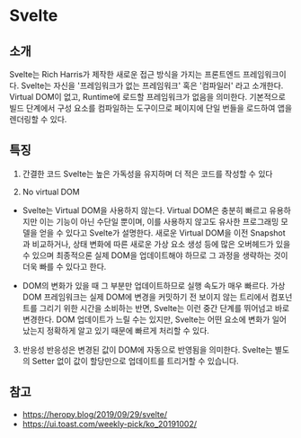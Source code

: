 # Svelte

## 소개

Svelte는 Rich Harris가 제작한 새로운 접근 방식을 가지는 프론트엔드 프레임워크이다.
Svelte는 자신을 '프레임워크가 없는 프레임워크' 혹은 '컴파일러' 라고 소개한다.
Virtual DOM이 없고, Runtime에 로드할 프레임워크가 없음을 의미한다.
기본적으로 빌드 단계에서 구성 요소를 컴파일하는 도구이므로 페이지에 단일 번들을 로드하여 앱을 렌더링할 수 있다.

## 특징

1. 간결한 코드
Svelte는 높은 가독성을 유지하며 더 적은 코드를 작성할 수 있다

2. No virtual DOM
- Svelte는 Virtual DOM을 사용하지 않는다.
Virtual DOM은 충분히 빠르고 유용하지만 이는 기능이 아닌 수단일 뿐이며, 이를 사용하지 않고도 유사한 프로그래밍 모델을 얻을 수 있다고 Svelte가 설명한다.
새로운 Virtual DOM을 이전 Snapshot과 비교하거나, 상태 변화에 따른 새로운 가상 요소 생성 등에 많은 오버헤드가 있을 수 있으며 최종적으론 실제 DOM을 업데이트해야 하므로 그 과정을 생략하는 것이 더욱 빠를 수 있다고 한다.

- DOM의 변화가 있을 때 그 부분만 업데이트하므로 실행 속도가 매우 빠르다.
가상 DOM 프레임워크는 실제 DOM에 변경을 커밋하기 전 보이지 않는 트리에서 컴포넌트를 그리기 위한 시간을 소비하는 반면, Svelte는 이런 중간 단계를 뛰어넘고 바로 변경한다.
DOM 업데이트가 느릴 수는 있지만, Svelte는 어떤 요소에 변화가 일어났는지 정확하게 알고 있기 때문에 빠르게 처리할 수 있다.

3. 반응성
반응성은 변경된 값이 DOM에 자동으로 반영됨을 의미한다.
Svelte는 별도의 Setter 없이 값이 할당만으로 업데이트를 트리거할 수 있습니다.

## 참고
- https://heropy.blog/2019/09/29/svelte/
- https://ui.toast.com/weekly-pick/ko_20191002/